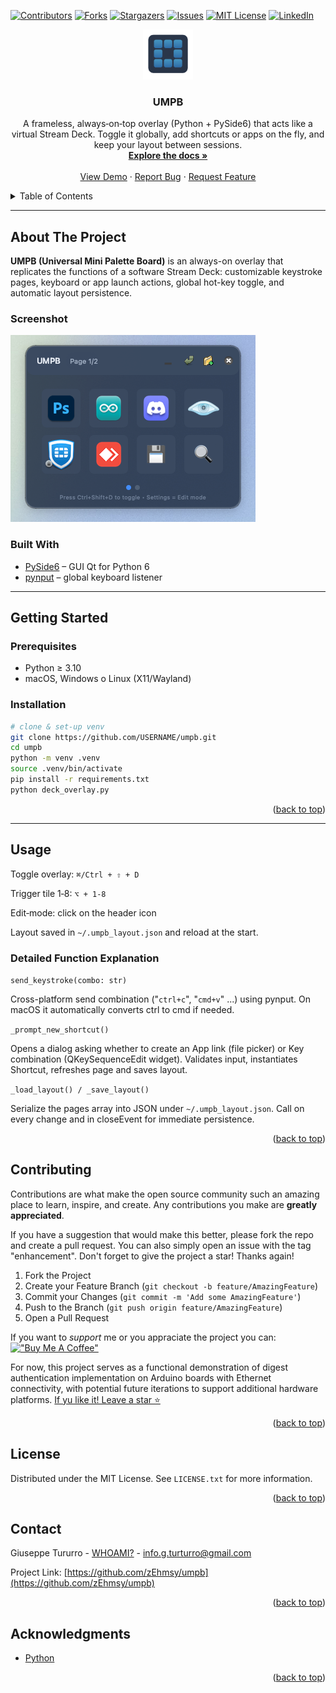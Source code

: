 <div id="top"></div>

<!-- PROJECT SHIELDS -->
[![Contributors][contributors-shield]][contributors-url]
[![Forks][forks-shield]][forks-url]
[![Stargazers][stars-shield]][stars-url]
[![Issues][issues-shield]][issues-url]
[![MIT License][license-shield]][license-url]
[![LinkedIn][linkedin-shield]][linkedin-url]

<!-- PROJECT LOGO -->
<div align="center">
  <a href="https://github.com/zEhmsy/umpb/blob/main/icon1024.png">
    <img src="icon1024.png" alt="Logo" width="80" height="80">
  </a>

<h3 align="center">UMPB</h3>

  <p align="center">
    A frameless, always‑on‑top overlay (Python + PySide6) that acts like a virtual Stream Deck. Toggle it globally, add shortcuts or apps on the fly, and keep your layout between sessions.
    <br />
    <a href="https://github.com/zEhmsy/umpb"><strong>Explore the docs »</strong></a>
    <br />
    <br />
    <a href="https://github.com/zEhmsy/umpb">View Demo</a>
    ·
    <a href="https://github.com/zEhmsy/umpb/issues">Report Bug</a>
    ·
    <a href="https://github.com/zEhmsy/umpb/issues">Request Feature</a>
  </p>
</div>



<!-- TABLE OF CONTENTS -->
<details>
  <summary>Table of Contents</summary>
  <ol>
    <li>
      <a href="#about-the-project">About The Project</a>
      <ul>
        <li><a href="#built-with">Built With</a></li>
      </ul>
    </li>
    <li>
      <a href="#getting-started">Getting Started</a>
      <ul>
        <li><a href="#prerequisites">Prerequisites</a></li>
        <li><a href="#installation">Installation</a></li>
      </ul>
    </li>
    <li><a href="#usage">Usage</a></li>
    <li>
      <a href="#detailed-function-explanation">Detailed Function Explanation</a>
      <ul>
        <li><a href="#send_keystroke">send_keystroke</a></li>
        <li><a href="#prompt_new_shortcut">_prompt_new_shortcut</a></li>
        <li><a href="#load_and_save_layout">_load_layout / _save_layout</a></li>
      </ul>
    </li>
    <li><a href="#roadmap">Roadmap</a></li>
    <li><a href="#contributing">Contributing</a></li>
    <li><a href="#license">License</a></li>
    <li><a href="#contact">Contact</a></li>
    <li><a href="#acknowledgments">Acknowledgments</a></li>
  </ol>
</details>

---

## About The Project

**UMPB (Universal Mini Palette Board)** is an always-on overlay that replicates the functions of a software Stream Deck: customizable keystroke pages, keyboard or app launch actions, global hot-key toggle, and automatic layout persistence.

### Screenshot
![screenshot](docs/screenshot.png)

### Built With
* [PySide6](https://pypi.org/project/PySide6/) – GUI Qt for Python 6
* [pynput](https://pypi.org/project/pynput/) – global keyboard listener

---
## Getting Started

### Prerequisites
* Python ≥ 3.10
* macOS, Windows o Linux (X11/Wayland)

### Installation
```bash
# clone & set‑up venv
git clone https://github.com/USERNAME/umpb.git
cd umpb
python -m venv .venv
source .venv/bin/activate
pip install -r requirements.txt
python deck_overlay.py
```
<p align="right">(<a href="#top">back to top</a>)</p>

---
## Usage

Toggle overlay: ```⌘/Ctrl + ⇧ + D```

Trigger tile 1‑8: ```⌥ + 1‑8```

Edit‑mode: click on the header icon

Layout saved in ```~/.umpb_layout.json``` and reload at the start.

### Detailed Function Explanation

`send_keystroke(combo: str)`

Cross-platform send combination ("`ctrl+c`", "`cmd+v`" ...) using pynput. On macOS it automatically converts ctrl to cmd if needed.

`_prompt_new_shortcut()`

Opens a dialog asking whether to create an App link (file picker) or Key combination (QKeySequenceEdit widget). Validates input, instantiates Shortcut, refreshes page and saves layout.

`_load_layout() / _save_layout()`

Serialize the pages array into JSON under `~/.umpb_layout.json`. Call on every change and in closeEvent for immediate persistence.

<p align="right">(<a href="#top">back to top</a>)</p>

<!-- CONTRIBUTING -->

## Contributing

Contributions are what make the open source community such an amazing place to learn, inspire, and create. Any contributions you make are **greatly appreciated**.

If you have a suggestion that would make this better, please fork the repo and create a pull request. You can also simply open an issue with the tag "enhancement".
Don't forget to give the project a star! Thanks again!

1. Fork the Project
2. Create your Feature Branch (`git checkout -b feature/AmazingFeature`)
3. Commit your Changes (`git commit -m 'Add some AmazingFeature'`)
4. Push to the Branch (`git push origin feature/AmazingFeature`)
5. Open a Pull Request

If you want to _*support*_ me or you appraciate the project you can: [!["Buy Me A Coffee"](https://www.buymeacoffee.com/assets/img/custom_images/orange_img.png)](https://www.buymeacoffee.com/gturturro)

<!-- FEEDBACK-->

For now, this project serves as a functional demonstration of digest authentication implementation on Arduino boards with Ethernet connectivity, with potential future iterations to support additional hardware platforms. [If yu like it! Leave a star ⭐️](https://github.com/zEhmsy/umpb/stargazers)

<p align="right">(<a href="#top">back to top</a>)</p>

<!-- LICENSE -->

## License

Distributed under the MIT License. See `LICENSE.txt` for more information.

<p align="right">(<a href="#top">back to top</a>)</p>

<!-- CONTACT -->

## Contact

Giuseppe Tururro - [WHOAMI?](https://zehmsy.github.io/digital-cv/) - info.g.turturro@gmail.com

Project Link: [https://github.com/zEhmsy/umpb](https://github.com/zEhmsy/umpb)

<p align="right">(<a href="#top">back to top</a>)</p>

<!-- ACKNOWLEDGMENTS -->

## Acknowledgments

* [Python](https://python.org)

<p align="right">(<a href="#top">back to top</a>)</p>

[contributors-shield]: https://img.shields.io/github/contributors/zEhmsy/umpb.svg?style=for-the-badge
[contributors-url]: https://github.com/zEhmsy/umpb/graphs/contributors
[forks-shield]: https://img.shields.io/github/forks/zEhmsy/umpb.svg?style=for-the-badge
[forks-url]: https://github.com/zEhmsy/umpb/network/members
[stars-shield]: https://img.shields.io/github/stars/zEhmsy/umpb.svg?style=for-the-badge
[stars-url]: https://github.com/zEhmsy/umpb/stargazers
[issues-shield]: https://img.shields.io/github/issues/zEhmsy/umpb.svg?style=for-the-badge
[issues-url]: https://github.com/zEhmsy/umpb/issues
[license-shield]: https://img.shields.io/github/license/zEhmsy/umpb.svg?style=for-the-badge
[license-url]: https://github.com/zEhmsy/umpb/blob/master/LICENSE.txt
[linkedin-shield]: https://img.shields.io/badge/-LinkedIn-black.svg?style=for-the-badge&logo=linkedin&colorB=555
[linkedin-url]: https://linkedin.com/in/g-turturro
[product-screenshot]: product_screenshot.PNG
